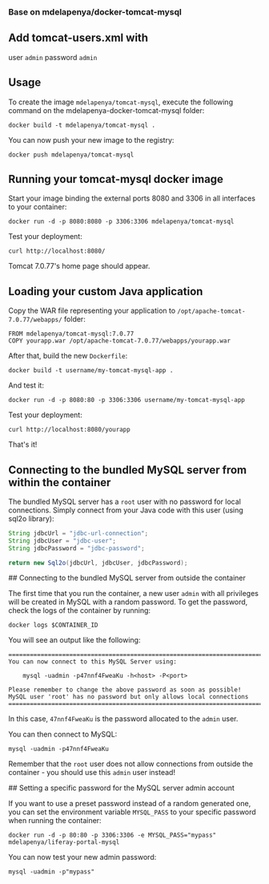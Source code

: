 ### Base on mdelapenya/docker-tomcat-mysql
## Add tomcat-users.xml with 
user `admin`
password `admin`

## Usage

To create the image `mdelapenya/tomcat-mysql`, execute the following command on the mdelapenya-docker-tomcat-mysql folder:

```shell
docker build -t mdelapenya/tomcat-mysql .
```

You can now push your new image to the registry:

```shell
docker push mdelapenya/tomcat-mysql
```

## Running your tomcat-mysql docker image

Start your image binding the external ports 8080 and 3306 in all interfaces to your container:

```shell
docker run -d -p 8080:8080 -p 3306:3306 mdelapenya/tomcat-mysql
```

Test your deployment:

```shell
curl http://localhost:8080/
```

Tomcat 7.0.77's home page should appear.

## Loading your custom Java application

Copy the WAR file representing your application to `/opt/apache-tomcat-7.0.77/webapps/` folder:

```shell
FROM mdelapenya/tomcat-mysql:7.0.77
COPY yourapp.war /opt/apache-tomcat-7.0.77/webapps/yourapp.war
```

After that, build the new `Dockerfile`:

```shell
docker build -t username/my-tomcat-mysql-app .
```

And test it:

```shell
docker run -d -p 8080:80 -p 3306:3306 username/my-tomcat-mysql-app
```

Test your deployment:

```shell
curl http://localhost:8080/yourapp
```

That's it!

## Connecting to the bundled MySQL server from within the container

The bundled MySQL server has a `root` user with no password for local connections.
Simply connect from your Java code with this user (using sql2o library):

```java
String jdbcUrl = "jdbc-url-connection";
String jdbcUser = "jdbc-user";
String jdbcPassword = "jdbc-password";

return new Sql2o(jdbcUrl, jdbcUser, jdbcPassword);
```

## Connecting to the bundled MySQL server from outside the container

The first time that you run the container, a new user `admin` with all privileges
will be created in MySQL with a random password. To get the password, check the logs
of the container by running:

```shell
docker logs $CONTAINER_ID
```

You will see an output like the following:

```shell
========================================================================
You can now connect to this MySQL Server using:

    mysql -uadmin -p47nnf4FweaKu -h<host> -P<port>

Please remember to change the above password as soon as possible!
MySQL user 'root' has no password but only allows local connections
========================================================================
```

In this case, `47nnf4FweaKu` is the password allocated to the `admin` user.

You can then connect to MySQL:

```shell
mysql -uadmin -p47nnf4FweaKu
```

Remember that the `root` user does not allow connections from outside the container -
you should use this `admin` user instead!

## Setting a specific password for the MySQL server admin account

If you want to use a preset password instead of a random generated one, you can
set the environment variable `MYSQL_PASS` to your specific password when running the container:

```shell
docker run -d -p 80:80 -p 3306:3306 -e MYSQL_PASS="mypass" mdelapenya/liferay-portal-mysql
```

You can now test your new admin password:

```shell
mysql -uadmin -p"mypass"
```
